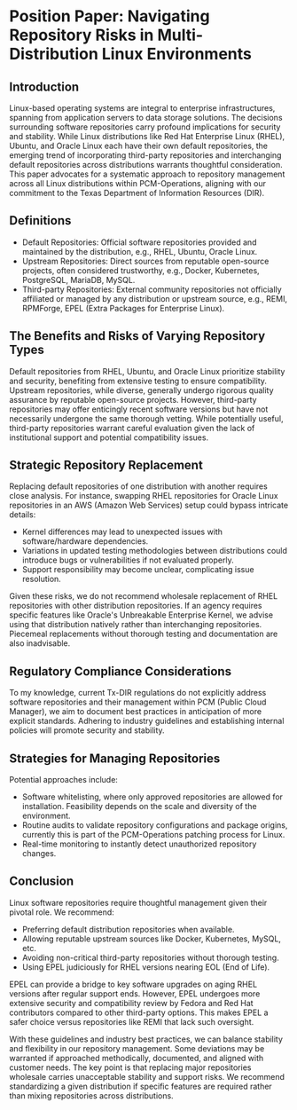 # Position Paper: Navigating Repository Risks in Multi-Distribution Linux Environments

## Introduction

Linux-based operating systems are integral to enterprise infrastructures, spanning from application servers to data storage solutions. The decisions surrounding software repositories carry profound implications for security and stability. While Linux distributions like Red Hat Enterprise Linux (RHEL), Ubuntu, and Oracle Linux each have their own default repositories, the emerging trend of incorporating third-party repositories and interchanging default repositories across distributions warrants thoughtful consideration. This paper advocates for a systematic approach to repository management across all Linux distributions within PCM-Operations, aligning with our commitment to the Texas Department of Information Resources (DIR).

## Definitions

- Default Repositories: Official software repositories provided and maintained by the distribution, e.g., RHEL, Ubuntu, Oracle Linux.
- Upstream Repositories: Direct sources from reputable open-source projects, often considered trustworthy, e.g., Docker, Kubernetes, PostgreSQL, MariaDB, MySQL.
- Third-party Repositories: External community repositories not officially affiliated or managed by any distribution or upstream source, e.g., REMI, RPMForge, EPEL (Extra Packages for Enterprise Linux).

## The Benefits and Risks of Varying Repository Types

Default repositories from RHEL, Ubuntu, and Oracle Linux prioritize stability and security, benefiting from extensive testing to ensure compatibility. Upstream repositories, while diverse, generally undergo rigorous quality assurance by reputable open-source projects. However, third-party repositories may offer enticingly recent software versions but have not necessarily undergone the same thorough vetting. While potentially useful, third-party repositories warrant careful evaluation given the lack of institutional support and potential compatibility issues.

## Strategic Repository Replacement

Replacing default repositories of one distribution with another requires close analysis. For instance, swapping RHEL repositories for Oracle Linux repositories in an AWS (Amazon Web Services) setup could bypass intricate details:

- Kernel differences may lead to unexpected issues with software/hardware dependencies.
- Variations in updated testing methodologies between distributions could introduce bugs or vulnerabilities if not evaluated properly.
- Support responsibility may become unclear, complicating issue resolution.

Given these risks, we do not recommend wholesale replacement of RHEL repositories with other distribution repositories. If an agency requires specific features like Oracle's Unbreakable Enterprise Kernel, we advise using that distribution natively rather than interchanging repositories. Piecemeal replacements without thorough testing and documentation are also inadvisable.

## Regulatory Compliance Considerations

To my knowledge, current Tx-DIR regulations do not explicitly address software repositories and their management within PCM (Public Cloud Manager), we aim to document best practices in anticipation of more explicit standards. Adhering to industry guidelines and establishing internal policies will promote security and stability.

## Strategies for Managing Repositories

Potential approaches include:

- Software whitelisting, where only approved repositories are allowed for installation. Feasibility depends on the scale and diversity of the environment.
- Routine audits to validate repository configurations and package origins, currently this is part of the PCM-Operations patching process for Linux.
- Real-time monitoring to instantly detect unauthorized repository changes.

## Conclusion

Linux software repositories require thoughtful management given their pivotal role. We recommend:

- Preferring default distribution repositories when available.
- Allowing reputable upstream sources like Docker, Kubernetes, MySQL, etc.
- Avoiding non-critical third-party repositories without thorough testing.
- Using EPEL judiciously for RHEL versions nearing EOL (End of Life).

EPEL can provide a bridge to key software upgrades on aging RHEL versions after regular support ends. However, EPEL undergoes more extensive security and compatibility review by Fedora and Red Hat contributors compared to other third-party options. This makes EPEL a safer choice versus repositories like REMI that lack such oversight.

With these guidelines and industry best practices, we can balance stability and flexibility in our repository management. Some deviations may be warranted if approached methodically, documented, and aligned with customer needs. The key point is that replacing major repositories wholesale carries unacceptable stability and support risks. We recommend standardizing a given distribution if specific features are required rather than mixing repositories across distributions.
